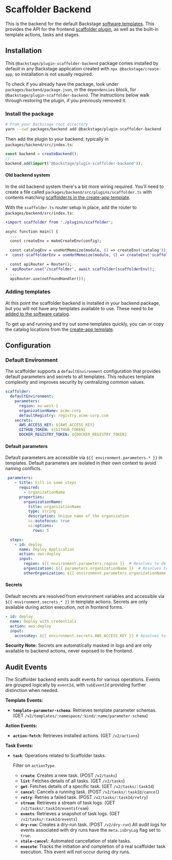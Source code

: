 # Scaffolder Backend

This is the backend for the default Backstage [software templates](https://backstage.io/docs/features/software-templates/).
This provides the API for the frontend [scaffolder plugin](https://github.com/backstage/backstage/tree/master/plugins/scaffolder),
as well as the built-in template actions, tasks and stages.

## Installation

This `@backstage/plugin-scaffolder-backend` package comes installed by default
in any Backstage application created with `npx @backstage/create-app`, so
installation is not usually required.

To check if you already have the package, look under
`packages/backend/package.json`, in the `dependencies` block, for
`@backstage/plugin-scaffolder-backend`. The instructions below walk through
restoring the plugin, if you previously removed it.

### Install the package

```bash
# From your Backstage root directory
yarn --cwd packages/backend add @backstage/plugin-scaffolder-backend
```

Then add the plugin to your backend, typically in `packages/backend/src/index.ts`:

```ts
const backend = createBackend();
// ...
backend.add(import('@backstage/plugin-scaffolder-backend'));
```

#### Old backend system

In the old backend system there's a bit more wiring required. You'll need to
create a file called `packages/backend/src/plugins/scaffolder.ts`
with contents matching [scaffolder.ts in the create-app template](https://github.com/backstage/backstage/blob/ad9314d3a7e0405719ba93badf96e97adde8ef83/packages/create-app/templates/default-app/packages/backend/src/plugins/scaffolder.ts).

With the `scaffolder.ts` router setup in place, add the router to
`packages/backend/src/index.ts`:

```diff
+import scaffolder from './plugins/scaffolder';

async function main() {
  ...
  const createEnv = makeCreateEnv(config);

  const catalogEnv = useHotMemoize(module, () => createEnv('catalog'));
+  const scaffolderEnv = useHotMemoize(module, () => createEnv('scaffolder'));

  const apiRouter = Router();
+  apiRouter.use('/scaffolder', await scaffolder(scaffolderEnv));
  ...
  apiRouter.use(notFoundHandler());

```

### Adding templates

At this point the scaffolder backend is installed in your backend package, but
you will not have any templates available to use. These need to be [added to the software catalog](https://backstage.io/docs/features/software-templates/adding-templates).

To get up and running and try out some templates quickly, you can or copy the
catalog locations from the [create-app template](https://github.com/backstage/backstage/blob/master/packages/create-app/templates/default-app/app-config.yaml.hbs).

## Configuration

### Default Environment

The scaffolder supports a `defaultEnvironment` configuration that provides default parameters and secrets to all templates. This reduces template complexity and improves security by centralizing common values.

```yaml
scaffolder:
  defaultEnvironment:
    parameters:
      region: eu-west-1
      organizationName: acme-corp
      defaultRegistry: registry.acme-corp.com
    secrets:
      AWS_ACCESS_KEY: ${AWS_ACCESS_KEY}
      GITHUB_TOKEN: ${GITHUB_TOKEN}
      DOCKER_REGISTRY_TOKEN: ${DOCKER_REGISTRY_TOKEN}
```

#### Default parameters

Default parameters are accessible via `${{ environment.parameters.* }}` in templates. Default parameters are isolated in their own context to avoid naming conflicts.

```yaml
 parameters:
    - title: Fill in some steps
      required:
        - organizationName
      properties:
        organizationName:
          title: organizationName
          type: string
          description: Unique name of the organization
          ui:autofocus: true
          ui:options:
            rows: 5

  steps:
    - id: deploy
      name: Deploy Application
      action: aws:deploy
      input:
        region: ${{ environment.parameters.region }}  # Resolves to defaultEnvironment.parameters.region
        organization: ${{ parameters.organizationName }}  # Resolves to frontend input value
        otherOrganization: ${{ environment.parameters.organizationName }}  # Resolves to defaultEnvironment.parameters.organizationName
```

#### Secrets

Default secrets are resolved from environment variables and accessible via `${{ environment.secrets.* }}` in template actions. Secrets are only available during action execution, not in frontend forms.

```yaml
- id: deploy
  name: Deploy with credentials
  action: aws:deploy
  input:
    accessKey: ${{ environment.secrets.AWS_ACCESS_KEY }} # Resolves to defaultEnvironment.secrets.AWS_ACCESS_KEY
```

**Security Note:** Secrets are automatically masked in logs and are only available to backend actions, never exposed to the frontend.

## Audit Events

The Scaffolder backend emits audit events for various operations. Events are grouped logically by `eventId`, with `subEventId` providing further distinction when needed.

**Template Events:**

- **`template-parameter-schema`**: Retrieves template parameter schemas. (GET `/v2/templates/:namespace/:kind/:name/parameter-schema`)

**Action Events:**

- **`action-fetch`**: Retrieves installed actions. (GET `/v2/actions`)

**Task Events:**

- **`task`**: Operations related to Scaffolder tasks.

  Filter on `actionType`.

  - **`create`**: Creates a new task. (POST `/v2/tasks`)
  - **`list`**: Fetches details of all tasks. (GET `/v2/tasks`)
  - **`get`**: Fetches details of a specific task. (GET `/v2/tasks/:taskId`)
  - **`cancel`**: Cancels a running task. (POST `/v2/tasks/:taskId/cancel`)
  - **`retry`**: Retries a failed task. (POST `/v2/tasks/:taskId/retry`)
  - **`stream`**: Retrieves a stream of task logs. (GET `/v2/tasks/:taskId/eventstream`)
  - **`events`**: Retrieves a snapshot of task logs. (GET `/v2/tasks/:taskId/events`)
  - **`dry-run`**: Creates a dry-run task. (POST `/v2/dry-run`) All audit logs for events associated with dry runs have the `meta.isDryLog` flag set to `true`.
  - **`stale-cancel`**: Automated cancellation of stale tasks.
  - **`execute`**: Tracks the initiation and completion of a real scaffolder task execution. This event will not occur during dry runs.
